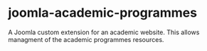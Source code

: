 # joomla-academic-programmes
A Joomla custom extension for an academic website. This allows managment of the academic programmes resources.
